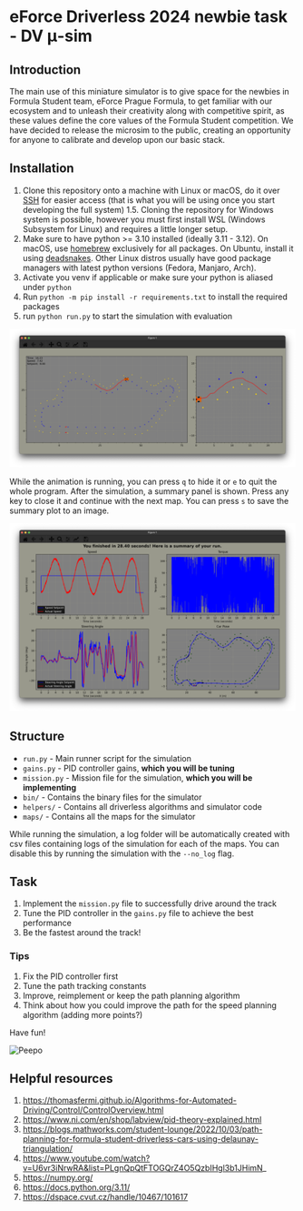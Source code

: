 # eForce Driverless 2024 newbie task - DV μ-sim

## Introduction

The main use of this miniature simulator is to give space for the newbies in Formula Student team, eForce Prague Formula, to get familiar with our ecosystem and to unleash their creativity along with competitive spirit, as these values define the core values of the Formula Student competition. We have decided to release the microsim to the public, creating an opportunity for anyone to calibrate and develop upon our basic stack.

## Installation

1. Clone this repository onto a machine with Linux or macOS, do it over [SSH](https://phoenixnap.com/kb/git-clone-ssh) for easier access (that is what you will be using once you start developing the full system)
1.5. Cloning the repository for Windows system is possible, however you must first install WSL (Windows Subsystem for Linux) and requires a little longer setup. 
3. Make sure to have python >= 3.10 installed (ideally 3.11 - 3.12). On macOS, use [homebrew](https://brew.sh/) exclusively for all packages. On Ubuntu, install it using [deadsnakes](https://launchpad.net/~deadsnakes/+archive/ubuntu/ppa). Other Linux distros usually have good package managers with latest python versions (Fedora, Manjaro, Arch).
4. Activate you venv if applicable or make sure your python is aliased under `python`
5. Run `python -m pip install -r requirements.txt` to install the required packages
6. run `python run.py` to start the simulation with evaluation

![Sim screenshot](./img/sim.png)

While the animation is running, you can press `q` to hide it or `e` to quit the whole program. After the simulation, a summary panel is shown. Press any key to close it and continue with the next map. You can press `s` to save the summary plot to an image.

![Summary screenshot](./img/summary.png)

## Structure

- `run.py` - Main runner script for the simulation
- `gains.py` - PID controller gains, **which you will be tuning**
- `mission.py` - Mission file for the simulation, **which you will be implementing**
- `bin/` - Contains the binary files for the simulator
- `helpers/` - Contains all driverless algorithms and simulator code
- `maps/` - Contains all the maps for the simulator

While running the simulation, a log folder will be automatically created with csv files containing logs of the simulation for each of the maps.
You can disable this by running the simulation with the `--no_log` flag.

## Task

1. Implement the `mission.py` file to successfully drive around the track
2. Tune the PID controller in the `gains.py` file to achieve the best performance
3. Be the fastest around the track!

### Tips

1. Fix the PID controller first
2. Tune the path tracking constants
3. Improve, reimplement or keep the path planning algorithm
4. Think about how you could improve the path for the speed planning algorithm (adding more points?)

Have fun!

![Peepo](https://cdn.frankerfacez.com/emoticon/577131/4)

## Helpful resources

1. https://thomasfermi.github.io/Algorithms-for-Automated-Driving/Control/ControlOverview.html
2. https://www.ni.com/en/shop/labview/pid-theory-explained.html
3. https://blogs.mathworks.com/student-lounge/2022/10/03/path-planning-for-formula-student-driverless-cars-using-delaunay-triangulation/
4. https://www.youtube.com/watch?v=U6vr3iNrwRA&list=PLgnQpQtFTOGQrZ4O5QzbIHgl3b1JHimN_
5. https://numpy.org/
6. https://docs.python.org/3.11/
7. https://dspace.cvut.cz/handle/10467/101617
